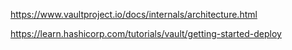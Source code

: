 https://www.vaultproject.io/docs/internals/architecture.html

https://learn.hashicorp.com/tutorials/vault/getting-started-deploy